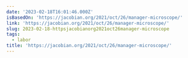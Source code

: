 ```yaml
---
date: '2023-02-18T16:01:46.000Z'
isBasedOn: 'https://jacobian.org/2021/oct/26/manager-microscope/'
link: 'https://jacobian.org/2021/oct/26/manager-microscope/'
slug: 2023-02-18-httpsjacobianorg2021oct26manager-microscope
tags:
  - labor
title: 'https://jacobian.org/2021/oct/26/manager-microscope/'
---
```


